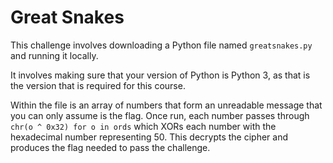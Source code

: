 # Great Snakes

This challenge involves downloading a Python file named `greatsnakes.py` and running it locally.

It involves making sure that your version of Python is Python 3, as that is the version that is required for this course.

Within the file is an array of numbers that form an unreadable message that you can only assume is the flag. Once run, each number passes through `chr(o ^ 0x32) for o in ords` which XORs each number with the hexadecimal number representing 50. This decrypts the cipher and produces the flag needed to pass the challenge.